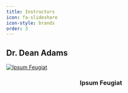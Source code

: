 ```yaml
---
title: Instructors
icon: fa-slideshare
icon-style: brands
order: 3
---
```



## Dr. Dean Adams

<div class="4u 12u$(mobile)">
	<div class="item">
		<a href="#" class="image fit"><img src="{{ 'assets/images/pic02.jpg' | relative_url }}" alt="Ipsum Feugiat" /></a>
		<header>
		  <h3>Ipsum Feugiat</h3>
		</header>
	</div>
</div>